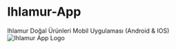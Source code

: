 # Ihlamur-App
Ihlamur Doğal Ürünleri Mobil Uygulaması (Android & IOS)
![Ihlamur App Logo](https://user-images.githubusercontent.com/84927381/178578008-28020e37-1ebf-4f15-950c-6067f152323c.png)
